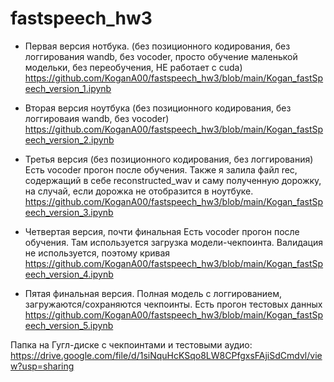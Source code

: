 # fastspeech_hw3

* Первая версия нотбука. (без позиционного кодирования, без логгирования wandb, без vocoder, просто обучение маленькой модельки, без переобучения, НЕ работает с cuda)
https://github.com/KoganA00/fastspeech_hw3/blob/main/Kogan_fastSpeech_version_1.ipynb 

* Вторая версия ноутбука (без позиционного кодирования, без логгироваия wandb, без vocoder)
https://github.com/KoganA00/fastspeech_hw3/blob/main/Kogan_fastSpeech_version_2.ipynb

* Третья версия (без позиционного кодирования, без логгирования) Есть vocoder прогон после обучения. Также я залила файл rec, содержащий в себе reconstructed_wav и саму полученную дорожку, на случай, если дорожка не отобразится в ноутбуке.
https://github.com/KoganA00/fastspeech_hw3/blob/main/Kogan_fastSpeech_version_3.ipynb

* Четвертая версия, почти финальная Есть vocoder прогон после обучения. Там используется загрузка модели-чекпоинта. Валидация не используется, поэтому кривая
https://github.com/KoganA00/fastspeech_hw3/blob/main/Kogan_fastSpeech_version_4.ipynb

* Пятая финальная версия. Полная модель с логгированием, загружаются/сохраняются чекпоинты. Есть прогон тестовых данных
https://github.com/KoganA00/fastspeech_hw3/blob/main/Kogan_fastSpeech_version_5.ipynb



Папка на Гугл-диске с чекпоинтами и тестовыми аудио:
https://drive.google.com/file/d/1siNquHcKSqo8LW8CPfgxsFAjiSdCmdvl/view?usp=sharing
